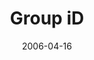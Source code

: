 ---
layout: message
category: message
series: "iD"
title: "Group iD"
date: 2006-04-16
message_id: 73
---